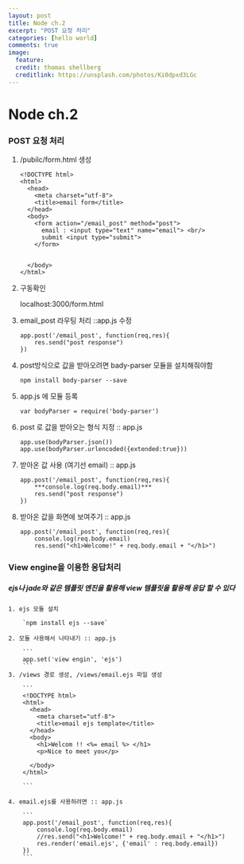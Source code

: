```yaml
---
layout: post
title: Node ch.2
excerpt: "POST 요청 처리"
categories: [hello world]
comments: true
image:
  feature:
  credit: thomas shellberg
  creditlink: https://unsplash.com/photos/Ki0dpxd3LGc
---
```


# Node ch.2

### POST 요청 처리
1. /pubilc/form.html 생성

    ```
    <!DOCTYPE html>
    <html>
      <head>
        <meta charset="utf-8">
        <title>email form</title>
      </head>
      <body>
        <form action="/email_post" method="post">
          email : <input type="text" name="email"> <br/>
          submit <input type="submit">
        </form>


      </body>
    </html>

    ```


2. 구동확인

    localhost:3000/form.html

3. email_post 라우팅 처리 ::app.js 수정

    ```
    app.post('/email_post', function(req,res){
    	res.send("post response")
    })
    ```

4. post방식으로 값을 받아오려면 bady-parser 모듈을 설치해줘야함

    `npm install body-parser --save`

5. app.js 에 모듈 등록

    ```
    var bodyParser = require('body-parser')
    ```

6. post 로 값을 받아오는 형식 지정 :: app.js

    ```
    app.use(bodyParser.json())
    app.use(bodyParser.urlencoded({extended:true}))
    ```

7. 받아온 값 사용 (여기선 email) :: app.js

    ```
    app.post('/email_post', function(req,res){
    	***console.log(req.body.email)***
    	res.send("post response")
    })
    ```

8. 받아온 값을 화면에 보여주기 :: app.js
    ```
    app.post('/email_post', function(req,res){
    	console.log(req.body.email)
    	res.send("<h1>Welcome!" + req.body.email + "</h1>")
    ```


### View engine을 이용한 응답처리
##### ejs나 jade와 같은 템플릿 엔진을 활용해 view 템플릿을 활용해 응답 할 수 있다

    1. ejs 모듈 설치

        `npm install ejs --save`

    2. 모듈 사용해서 나타내기 :: app.js

        ```
        app.set('view engin', 'ejs')
        ```
    3. /views 경로 생성, /views/email.ejs 파일 생성

        ```
        <!DOCTYPE html>
        <html>
          <head>
            <meta charset="utf-8">
            <title>email ejs template</title>
          </head>
          <body>
            <h1>Welcom !! <%= email %> </h1>
            <p>Nice to meet you</p>

          </body>
        </html>

        ```

    4. email.ejs를 사용하려면 :: app.js

        ```
        app.post('/email_post', function(req,res){
        	console.log(req.body.email)
        	//res.send("<h1>Welcome!" + req.body.email + "</h1>")
        	res.render('email.ejs', {'email' : req.body.email})
        })
        ```
